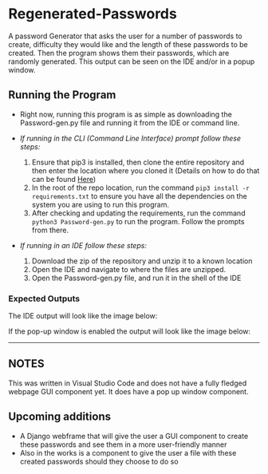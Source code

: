 # Regenerated-Passwords
A password Generator that asks the user for a number of passwords to create, difficulty they would like and the length of these passwords to be created. Then the program shows them their passwords, which are randomly generated. This output can be seen on the IDE and/or in a popup window.

## Running the Program
- Right now, running this program is as simple as downloading the Password-gen.py file and running it from the IDE or command line.

- _If running in the CLI (Command Line Interface) prompt follow these steps:_
  1. Ensure that pip3 is installed, then clone the entire repository and then enter the location where you cloned it (Details on how to do that can be found [Here](https://docs.github.com/en/repositories/creating-and-managing-repositories/cloning-a-repository "Github doc on how to clone"))
  2. In the root of the repo location, run the command `pip3 install -r requirements.txt` to ensure you have all the dependencies on the system you are using to run this program.
  3. After checking and updating the requirements, run the command `python3 Password-gen.py` to run the program. Follow the prompts from there. 
- _If running in an IDE follow these steps:_
  1. Download the zip of the repository and unzip it to a known location
  2. Open the IDE and navigate to where the files are unzipped. 
  3. Open the Password-gen.py file, and run it in the shell of the IDE

### Expected Outputs
The IDE output will look like the image below:

If the pop-up window is enabled the output will look like the image below: 

---
## NOTES
This was written in Visual Studio Code and does not have a fully fledged webpage GUI component yet. It does have a pop up window component.

## Upcoming additions
- A Django webframe that will give the user a GUI component to create these passwords and see them in a more user-friendly manner
- Also in the works is a component to give the user a file with these created passwords should they choose to do so
